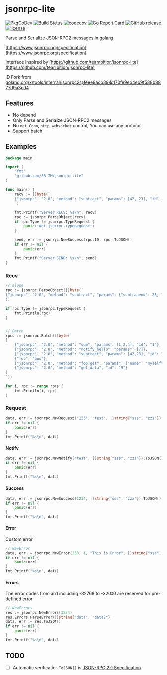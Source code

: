 # jsonrpc-lite

[![PkgGoDev](https://pkg.go.dev/badge/github.com/SB-IM/jsonrpc-lite)](https://pkg.go.dev/github.com/SB-IM/jsonrpc-lite)
[![Build Status](https://travis-ci.org/SB-IM/jsonrpc-lite.svg?branch=master)](https://travis-ci.org/SB-IM/jsonrpc-lite)
[![codecov](https://codecov.io/gh/SB-IM/jsonrpc-lite/branch/master/graph/badge.svg)](https://codecov.io/gh/SB-IM/jsonrpc-lite)
[![Go Report Card](https://goreportcard.com/badge/github.com/SB-IM/jsonrpc-lite)](https://goreportcard.com/report/github.com/SB-IM/jsonrpc-lite)
[![GitHub release](https://img.shields.io/github/tag/SB-IM/jsonrpc-lite.svg?label=release)](https://github.com/SB-IM/jsonrpc-lite/releases)
[![license](https://img.shields.io/github/license/SB-IM/jsonrpc-lite.svg?maxAge=2592000)](https://github.com/SB-IM/jsonrpc-lite/blob/master/LICENSE)

Parse and Serialize JSON-RPC2 messages in golang

[https://www.jsonrpc.org/specification](https://www.jsonrpc.org/specification)

Interface Inspired by [https://github.com/teambition/jsonrpc-lite](https://github.com/teambition/jsonrpc-lite)

ID Fork from [golang.org/x/tools/internal/jsonrpc2@feee8acb394c170fe9eb4eb9f538b8877d9a3cd4](https://github.com/golang/tools/commit/feee8acb394c170fe9eb4eb9f538b8877d9a3cd4)

## Features

- No depend
- Only Parse and Serialize JSON-RPC2 messages
- No `net.Conn`, `http`, `websocket` control, You can use any protocol
- Support batch

## Examples

```go
package main

import (
	"fmt"
	"github.com/SB-IM/jsonrpc-lite"
)

func main() {
	recv := []byte(`
	{"jsonrpc": "2.0", "method": "subtract", "params": [42, 23], "id": 1}
	`)

	fmt.Printf("Server RECV: %s\n", recv)
	rpc := jsonrpc.ParseObject(recv)
	if rpc.Type != jsonrpc.TypeRequest {
		panic("Not jsonrpc.TypeRequest")
	}

	send, err := jsonrpc.NewSuccess(rpc.ID, rpc).ToJSON()
	if err != nil {
		panic(err)
	}
	fmt.Printf("Server SEND: %s\n", send)
}
```


### Recv

```go
// alone
rpc := jsonrpc.ParseObject([]byte(`
{"jsonrpc": "2.0", "method": "subtract", "params": {"subtrahend": 23, "minuend": 42}, "id": 3}`
))

if rpc.Type != jsonrpc.TypeRequest {
	fmt.Println(rpc)
}


// Batch
rpcs := jsonrpc.Batch([]byte(`
[
	{"jsonrpc": "2.0", "method": "sum", "params": [1,2,4], "id": "1"},
	{"jsonrpc": "2.0", "method": "notify_hello", "params": [7]},
	{"jsonrpc": "2.0", "method": "subtract", "params": [42,23], "id": "2"},
	{"foo": "boo"},
	{"jsonrpc": "2.0", "method": "foo.get", "params": {"name": "myself"}, "id": "5"},
	{"jsonrpc": "2.0", "method": "get_data", "id": "9"}
]
`))

for i, rpc := range rpcs {
	fmt.Println(i, rpc)
}
```

### Request

```go
data, err := jsonrpc.NewRequest("123", "test", []string{"sss", "zzz"}).ToJSON()
if err != nil {
	panic(err)
}
fmt.Printf("%s\n", data)
```

#### Notify

```go
data, err := jsonrpc.NewNotify("test", []string{"sss", "zzz"}).ToJSON()
if err != nil {
	panic(err)
}
fmt.Printf("%s\n", data)
```

#### Success

```go
data, err := jsonrpc.NewSuccess(1234, []string{"sss", "zzz"}).ToJSON()
if err != nil {
	panic(err)
}
fmt.Printf("%s\n", data)
```

#### Error

Custom error

```go
// NewError
data, err := jsonrpc.NewError(233, 1, "This is Error", []string{"sss", "zzz"}).ToJSON()
if err != nil {
	panic(err)
}
fmt.Printf("%s\n", data)
```

#### Errors

The error codes from and including -32768 to -32000 are reserved for pre-defined error

```go
// NewErrors
res := jsonrpc.NewErrors(1234)
res.Errors.ParseError([]string{"data", "data2"})
data, err := res.ToJSON()
if err != nil {
	panic(err)
}
fmt.Printf("%s\n", data)
```

## TODO

- [ ] Automatic verification `ToJSON()` is [JSON-RPC 2.0 Specification](https://www.jsonrpc.org/specification)

